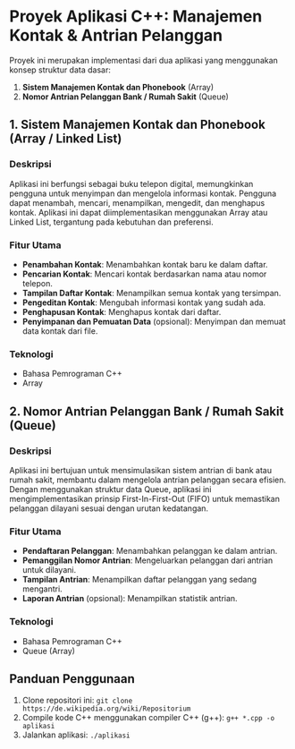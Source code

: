 # Proyek Aplikasi C++: Manajemen Kontak & Antrian Pelanggan

Proyek ini merupakan implementasi dari dua aplikasi yang menggunakan konsep struktur data dasar:

1. **Sistem Manajemen Kontak dan Phonebook** (Array)
2. **Nomor Antrian Pelanggan Bank / Rumah Sakit** (Queue) 

## 1. Sistem Manajemen Kontak dan Phonebook (Array / Linked List)

### Deskripsi

Aplikasi ini berfungsi sebagai buku telepon digital, memungkinkan pengguna untuk menyimpan dan mengelola informasi kontak. Pengguna dapat menambah, mencari, menampilkan, mengedit, dan menghapus kontak. Aplikasi ini dapat diimplementasikan menggunakan Array atau Linked List, tergantung pada kebutuhan dan preferensi.

### Fitur Utama

* **Penambahan Kontak**: Menambahkan kontak baru ke dalam daftar.
* **Pencarian Kontak**: Mencari kontak berdasarkan nama atau nomor telepon.
* **Tampilan Daftar Kontak**: Menampilkan semua kontak yang tersimpan.
* **Pengeditan Kontak**: Mengubah informasi kontak yang sudah ada.
* **Penghapusan Kontak**: Menghapus kontak dari daftar.
* **Penyimpanan dan Pemuatan Data** (opsional): Menyimpan dan memuat data kontak dari file.

### Teknologi

* Bahasa Pemrograman C++
* Array


## 2. Nomor Antrian Pelanggan Bank / Rumah Sakit (Queue)

### Deskripsi

Aplikasi ini bertujuan untuk mensimulasikan sistem antrian di bank atau rumah sakit, membantu dalam mengelola antrian pelanggan secara efisien. Dengan menggunakan struktur data Queue, aplikasi ini mengimplementasikan prinsip First-In-First-Out (FIFO) untuk memastikan pelanggan dilayani sesuai dengan urutan kedatangan.

### Fitur Utama

* **Pendaftaran Pelanggan**: Menambahkan pelanggan ke dalam antrian.
* **Pemanggilan Nomor Antrian**: Mengeluarkan pelanggan dari antrian untuk dilayani.
* **Tampilan Antrian**: Menampilkan daftar pelanggan yang sedang mengantri.
* **Laporan Antrian** (opsional): Menampilkan statistik antrian.

### Teknologi

* Bahasa Pemrograman C++
* Queue (Array)

## Panduan Penggunaan

1.  Clone repositori ini: `git clone https://de.wikipedia.org/wiki/Repositorium`
2.  Compile kode C++ menggunakan compiler C++ (g++): `g++ *.cpp -o aplikasi`
3.  Jalankan aplikasi: `./aplikasi`
